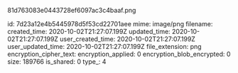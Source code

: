 81d763083e0443728ef6097ac3c4baaf.png

id: 7d23a12e4b5445978d5f53cd22701aee
mime: image/png
filename: 
created_time: 2020-10-02T21:27:07.199Z
updated_time: 2020-10-02T21:27:07.199Z
user_created_time: 2020-10-02T21:27:07.199Z
user_updated_time: 2020-10-02T21:27:07.199Z
file_extension: png
encryption_cipher_text: 
encryption_applied: 0
encryption_blob_encrypted: 0
size: 189766
is_shared: 0
type_: 4